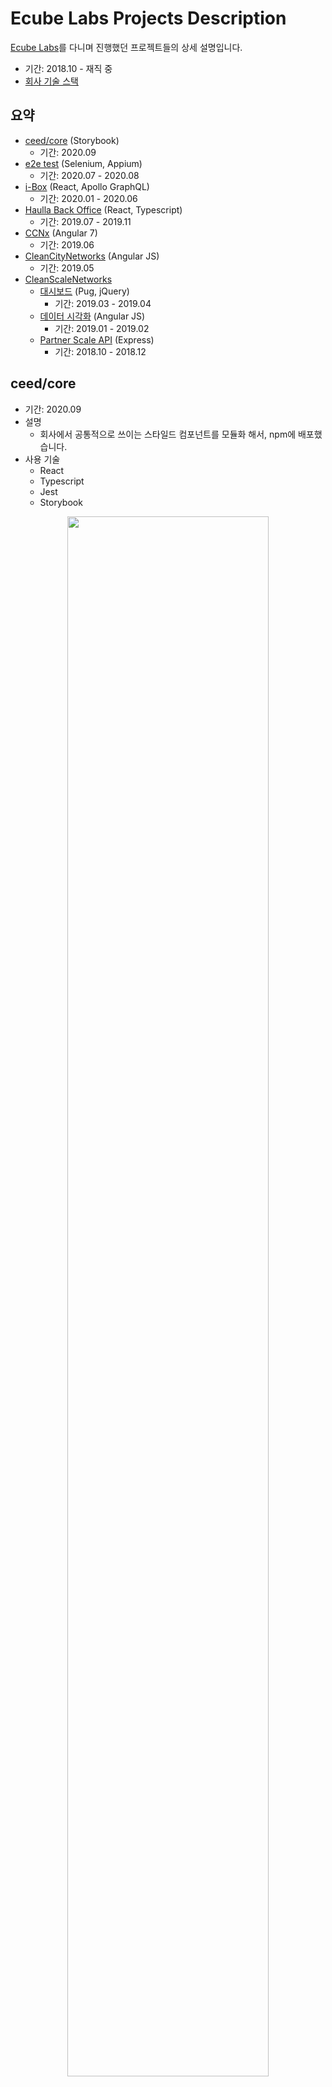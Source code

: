 # Ecube Labs Projects Description

[Ecube Labs](https://www.ecubelabs.com)를 다니며 진행했던 프로젝트들의 상세 설명입니다.

- 기간: 2018.10 - 재직 중
- [회사 기술 스택](./tech.md)

## 요약

- [ceed/core](#ceedcore) (Storybook)
  - 기간: 2020.09
- [e2e test](#e2e-test) (Selenium, Appium)
  - 기간: 2020.07 - 2020.08
- [i-Box](#i-Box) (React, Apollo GraphQL)
  - 기간: 2020.01 - 2020.06
- [Haulla Back Office](#haulla-back-office-%EC%9B%B9-%ED%94%84%EB%A1%A0%ED%8A%B8-%EA%B0%9C%EB%B0%9C) (React, Typescript)
  - 기간: 2019.07 - 2019.11
- [CCNx](#ccnx-%EC%9C%A0%EC%A7%80%EB%B3%B4%EC%88%98) (Angular 7)
  - 기간: 2019.06
- [CleanCityNetworks](#cleancitynetworks-ccn-%EC%9C%A0%EC%A7%80%EB%B3%B4%EC%88%98) (Angular JS)
  - 기간: 2019.05
- [CleanScaleNetworks](#cleanscalenetworks-csn-%EA%B0%9C%EB%B0%9C)
  - [대시보드](#partner-scale-api-%EB%8C%80%EC%8B%9C%EB%B3%B4%EB%93%9C-%EA%B0%9C%EB%B0%9C) (Pug, jQuery)
    - 기간: 2019.03 - 2019.04
  - [데이터 시각화](#%EA%B3%84%EA%B7%BC-%EB%8D%B0%EC%9D%B4%ED%84%B0%EB%A5%BC-%EC%95%B5%EA%B7%A4%EB%9F%AC%EB%A1%9C-%EC%8B%9C%EA%B0%81%ED%99%94) (Angular JS)
    - 기간: 2019.01 - 2019.02
  - [Partner Scale API](#partner-scale-api-%EA%B0%9C%EB%B0%9C) (Express)
    - 기간: 2018.10 - 2018.12

## ceed/core

- 기간: 2020.09
- 설명
  - 회사에서 공통적으로 쓰이는 스타일드 컴포넌트를 모듈화 해서, npm에 배포했습니다.
- 사용 기술
  - React
  - Typescript
  - Jest
  - Storybook

<p align="center"><img src="./img/storybook.png" width="80%" /></p>

## e2e test

- 기간: 2020.07 - 2020.08
- 설명
  - e2e 테스트를 위한 환경을 구축하고 테스트 코드를 작성했습니다.
- 사용 기술
  - React, React Native
  - Typescript
  - Jest
  - Selenium
  - Appium
  - wd(Web Driver)
- 기억에 남는 점
  - Animated.View 로 컴포넌트가 감싸져 있을 경우, 컴포넌트에 이벤트를 전달할 때 XPath를 사용해야만 합니다.
  - accessibilityId 로 컴포넌트에 접근하거나, 이벤트를 전달할 경우 IOS 환경에서 의도치 않은 현상이 발생하거나, 반응하지 않는 경우가 많았습니다.
  - 테스트 환경을 구축하더라도, 팀원 모두가 e2e-test 에 관심을 보여주지 않는다면 테스트 자동화가 문화로 정착하기 어렵다는 점을 알게 되었습니다.

<p align="center"><img src="./img/appium-login.gif" width="80%" /></p>

<p align="center"><img src="./img/selenium-login.gif" width="80%" /></p>

## i-Box 웹 프론트 개발

- 기간: 2020.01 - 2020.06
- 설명
  - 이치카와시에 설치된 스마트 공공 쓰레기통입니다.
  - 쓰레기를 누가, 언제, 어디서, 얼마나 버렸는지 추적해서 버린 사람에게 비용을 청구합니다.
  - 웹 혹은 앱을 통해 받은 QR 이미지로, 사용자 인증을 합니다.
  - 이치카와시의 공무원은 i-Box의 기록을 관리자로 모니터링할 수 있습니다.
- 사용 기술
  - React
  - Typescript
  - Redux, redux-observable
  - RxJS, lodash
  - graphql, apollo, apollo-boost, apollo-react-hooks
  - Reactotron
  - intl, react-intl
- 기억에 남는 점
  - 비동기를 커스텀 훅을 사용해 처리해서, 리액트 훅에 대한 이해도가 많이 올라갔습니다.
    - GraphQL API 호출을 모두 커스텀 훅으로 비동기 처리했습니다.
  - 자바스크립트로 바이너리 스트림을 다루는 경험을 해볼 수 있었습니다.
    - QR 이미지를 생성 후 압축해서 업로드하거나 다운받는 작업을 할때, 일반 JSON 텍스트와 달리 바이너리 데이터에 맞게 소켓통신을 해야했습니다.

<p align="center">|<img src="./img/i-Box.png" width="50%" />|<img src="./img/i-Box.gif" width="40%" />|</p>

## Haulla Back Office 웹 프론트 개발

- 기간: 2019.07 - 2019.11
- 제품 소개: <https://www.haulla.com/>
- 설명
  - Haulla 는 쓰레기 수거자(Hauler)와 배출자(Generator)를 연결해주는 매칭 플랫폼입니다.
  - 일반 사용자(Hauler와 Generator)는 모바일 앱을 통해 매칭 서비스를 이용합니다.
  - 관리자(쓰레기 수거 회사)는 Back Office 웹을 통해 쓰레기 수거 서비스의 모니터링 및 관리를 할 수 있습니다.
- 사용 기술
  - React, Next.js
  - Typescript
  - Redux, redux-observable
  - Rxjs, lodash
  - axios, axios-observable
  - Material-UI
- 기억에 남는 점
  - 빈번한 설계의 변경으로 고통받았습니다.
  - 기획이 바뀌는가 하면, 사용할 프레임워크와 라이브러리 또한 자주 바뀌었습니다.
  - 가령 시작할 때는 Next.js를 이용해 만들었는데, 이후 설계가 바뀌어서 바벨과 웹펙 만을 이용한 리액트 프로젝트로 다시 만들어야 했습니다.
  - 신중하고 단단한 설계가 얼마나 중요한지 몸소 느꼈습니다.

<p align="center"><img src="./img/haulla.png" width="60%" /></p>

## CCNx 유지보수

- 기간: 2019.06
- 제품 소개: <https://www.ecubelabs.com/fleet-management-platform/>
- 설명
  - 앱으로 등록된 쓰레기 수거 차량을 관리하고, 최적화된 경로 안내를 하는 웹 서비스입니다.
- 사용 기술
  - Angular 7
  - Koa
  - Swagger

<p align="center"><img src="./img/ccnx.png" width="60%" /></p>

## CleanCityNetworks (CCN) 유지보수

- 기간: 2019.05
- 제품 소개: <https://www.ecubelabs.com/waste-analytics-platform/>
- 설명
  - 스마트 쓰레기통으로 수집한 데이터를 시각화해서 보여주는 웹 서비스입니다.
- 사용 기술
  - Angular JS

<p align="center"><img src="./img/ccn.png" width="60%" /></p>

## CleanScaleNetworks (CSN) 개발

- 기간: 2018.10 - 2019.04
- 설명
  - 쓰레기 매립지에서 무게를 측정하는 계근 작업을 자동화, 온라인화 했습니다.
  - CSN 개발 이전에는, 오프라인으로 수집한 계근 데이터가 담긴 USB를 몇개월마다 정부 시청에 물리적으로 전달해야하는 번거로움이 있었습니다.
  - Partner Scale API를 통해 하드웨어로 측정된 계근 데이터를 등록, 수정, 삭제합니다.
  - 대시 보드를 통해 API 사용량을 확인하고, 외부 업체에게 요금을 청구합니다.
  - 회사 서버의 계근 데이터를 시각화하여, CCN 의 추가 기능으로 제공합니다.

<p align="center"><img src="./img/csn.png" width="60%" /></p>

### Partner Scale API 대시보드 개발

- 기간: 2019.03 - 2019.04
- 설명
  - Scale API 의 사용량을 시각화한 대시보드 입니다.
  - API 사용량에 따라, 외부 업체에게 금액을 청구하기 위해 쓰였습니다.
  - 기존에 개발된 API 대시보드에, Scale API 사용량이 표시될 수 있도록 기능을 추가했습니다.
- 사용 기술
  - Pug를 통한 SSR
  - jQuery
  - Semantic UI
- 기억에 남는 점
  - 웹 프론트에서는 기술이 정말 순식간에 생겼다가, 인기가 식는다는 점을 느꼈습니다.
  - Pug의 인기가 식은 것처럼, 앵귤러와 리액트도 언젠가 그렇게 되지 않을까라는 생각이 들었습니다.
  - 이때부터 "유행을 타지 않는 기술이란 무엇일까?", "나는 앞으로 무얼 공부해야하나?" 같은 고민을 하게 되었습니다.

### 계근 데이터를 앵귤러로 시각화

- 기간: 2019.01 - 2019.02
- 설명
  - 회사 서버의 계근 데이터를 공무원들이 GUI를 통해 조회할 수 있게끔, 데이터를 시각화 한 프로젝트입니다.
- 사용 기술
  - Angular JS
  - axios
  - Nginx
- 기억에 남는 점
  - 토큰을 통한 로그인과 인증 과정의 설계가, 예상 이상으로 재미있었습니다.

<p align="center"><img src="./img/login_1.jpeg" width="60%" /></p>
<p align="center"><img src="./img/login_2.png" width="60%" /></p>

### Partner Scale API 개발

- 기간: 2018.10 - 2018.12
- 링크: <https://doc.cleancitynetworks.com/partner-scale-api-doc/>
- 설명
  - 계근 하드웨어에서 측정된 데이터를 회사 서버에 등록, 수정, 삭제 할 수 있는 API 입니다.
- 사용 기술
  - Express
  - apiDoc
  - MySQL
  - JWT
- 기억에 남는 점
  - JWT를 이용한 외부 인증 방식을 제공했는데, 토큰의 권한을 파싱할때 비트 단위 연산이 사용되어 어려움을 겪었습니다.
  - 하드웨어를 제조하는 파트너사가 퍼센트 인코딩을 지원해 달라고 요청했습니다.
    - 결국 해당 파트너사를 위해 퍼센트 인코딩을 지원하는 미들웨어를 따로 개발해야 했습니다.
